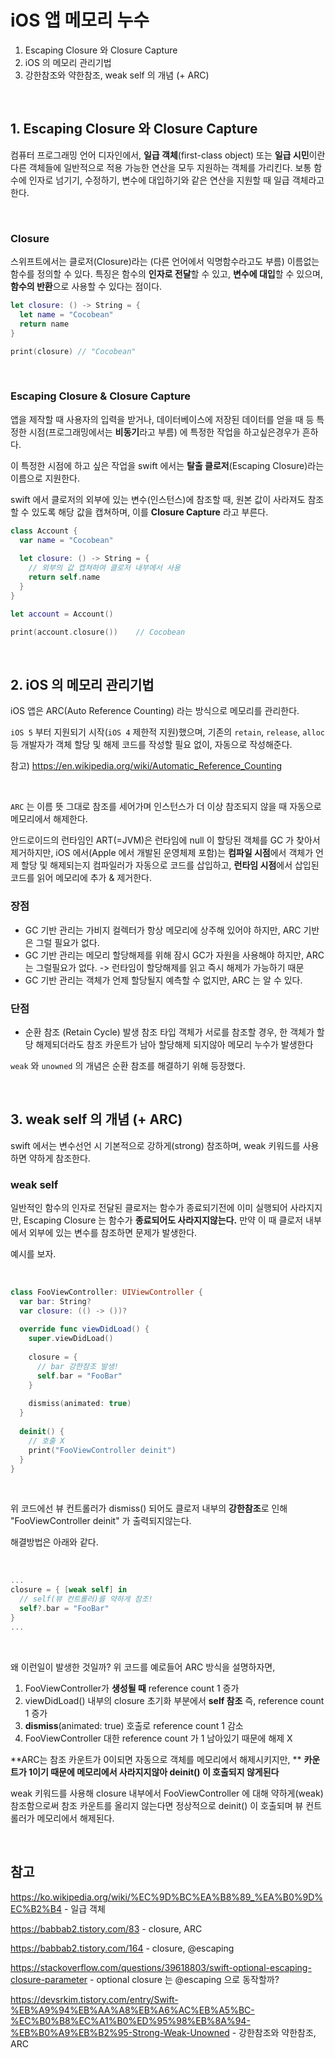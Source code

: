 # iOS 앱 메모리 누수

  

1. Escaping Closure 와 Closure Capture
2. iOS 의 메모리 관리기법
3. 강한참조와 약한참조, weak self 의 개념 (+ ARC)

<br>

## 1. Escaping Closure 와 Closure Capture

컴퓨터 프로그래밍 언어 디자인에서, **일급 객체**(first-class object) 또는 **일급 시민**이란 다른 객체들에 일반적으로 적용 가능한 연산을 모두 지원하는 객체를 가리킨다. 보통 함수에 인자로 넘기기, 수정하기, 변수에 대입하기와 같은 연산을 지원할 때 일급 객체라고 한다.

</br>

### Closure

스위프트에서는 클로저(Closure)라는 (다른 언어에서 익명함수라고도 부름) 이름없는 함수를 정의할 수 있다.
특징은 함수의 **인자로 전달**할 수 있고, **변수에 대입**할 수 있으며, **함수의 반환**으로 사용할 수 있다는 점이다.

```swift
let closure: () -> String = {
  let name = "Cocobean"
  return name
}

print(closure) // "Cocobean"
```

</br>

### Escaping Closure & Closure Capture

앱을 제작할 때 사용자의 입력을 받거나, 데이터베이스에 저장된 데이터를 얻을 때 등
특정한 시점(프로그래밍에서는 **비동기**라고 부름) 에 특정한 작업을 하고싶은경우가 흔하다.

이 특정한 시점에 하고 싶은 작업을 swift 에서는 **탈출 클로저**(Escaping Closure)라는 이름으로 지원한다.

swift 에서 클로저의 외부에 있는 변수(인스턴스)에 참조할 때, 원본 값이 사라져도 참조할 수 있도록 해당 값을 캡쳐하며,
이를 **Closure Capture** 라고 부른다.

```swift
class Account {
  var name = "Cocobean"
  
  let closure: () -> String = {
    // 외부의 값 캡쳐하여 클로저 내부에서 사용
    return self.name
  }
}

let account = Account()

print(account.closure())	// Cocobean
```

  
</br>
  

## 2. iOS 의 메모리 관리기법

iOS 앱은 ARC(Auto Reference Counting) 라는 방식으로 메모리를 관리한다.

`iOS 5` 부터 지원되기 시작(`iOS 4` 제한적 지원)했으며, 기존의 `retain`, `release`, `alloc` 등
개발자가 객체 할당 및 해제 코드를 작성할 필요 없이, 자동으로 작성해준다.

참고) https://en.wikipedia.org/wiki/Automatic_Reference_Counting

</br>

`ARC` 는 이름 뜻 그대로 참조를 세어가며 인스턴스가 더 이상 참조되지 않을 때 
자동으로 메모리에서 해제한다.

안드로이드의 런타임인 ART(=JVM)은 런타임에 null 이 할당된 객체를 
GC 가 찾아서 제거하지만, iOS 에서(Apple 에서 개발된 운영체제 포함)는 
**컴파일 시점**에서 객체가 언제 할당 및 해제되는지 컴파일러가 자동으로 코드를 삽입하고,
**런타임 시점**에서 삽입된 코드를 읽어 메모리에 추가 & 제거한다.

### 장점

- GC 기반 관리는 가비지 컬렉터가 항상 메모리에 상주해 있어야 하지만, 
ARC 기반은 그럴 필요가 없다.
- GC 기반 관리는 메모리 할당해제를 위해 잠시 GC가 자원을 사용해야 하지만,
ARC 는 그럴필요가 없다.
  -> 런타임이 할당해제를 읽고 즉시 해제가 가능하기 때문
- GC 기반 관리는 객체가 언제 할당될지 예측할 수 없지만, ARC 는 알 수 있다.

### 단점

- 순환 참조 (Retain Cycle) 발생
  참조 타입 객체가 서로를 참조할 경우, 한 객체가 할당 해제되더라도 참조 카운트가 남아 할당해제 되지않아 메모리 누수가 발생한다


`weak` 와 `unowned` 의 개념은 순환 참조를 해결하기 위해 등장했다.
  
<br>
  

## 3. weak self 의 개념 (+ ARC)

swift 에서는 변수선언 시 기본적으로 강하게(strong) 참조하며, weak 키워드를 사용하면 약하게 참조한다.



### weak self

일반적인 함수의 인자로 전달된 클로저는 함수가 종료되기전에 이미 실행되어 사라지지만, 
Escaping Closure 는 함수가 **종료되어도 사라지지않는다.** 
만약 이 때 클로저 내부에서 외부에 있는 변수를 참조하면 문제가 발생한다.

예시를 보자.

<br>
  

```swift
class FooViewController: UIViewController {
  var bar: String?
  var closure: (() -> ())?
  
  override func viewDidLoad() {
    super.viewDidLoad()
  
    closure = {
      // bar 강한참조 발생!
      self.bar = "FooBar"
    }
    
    dismiss(animated: true)
  }
  
  deinit() {
    // 호출 X
    print("FooViewController deinit")
  }
}
```

<br>


위 코드에선 뷰 컨트롤러가 dismiss() 되어도 클로저 내부의 **강한참조**로 인해 "FooViewController deinit" 가 출력되지않는다.

해결방법은 아래와 같다.

<br>


```swift
...
closure = { [weak self] in
  // self(뷰 컨트롤러)를 약하게 참조!
  self?.bar = "FooBar"
}
...
```

<br>

왜 이런일이 발생한 것일까? 
위 코드를 예로들어 ARC 방식을 설명하자면,

1. FooViewController가 **생성될 때** reference count 1 증가
2. viewDidLoad() 내부의 closure 초기화 부분에서 **self 참조** 즉, reference count 1 증가
3. **dismiss**(animated: true) 호출로 reference count 1 감소
4. FooViewController 대한 reference count 가 1 남아있기 때문에 해제 X

  

**ARC는 참조 카운트가 0이되면 자동으로 객체를 메모리에서 해제시키지만, **
**카운트가 1이기 때문에 메모리에서 사라지지않아 deinit() 이 호출되지 않게된다**

  

weak 키워드를 사용해 closure 내부에서 FooViewController 에 대해 약하게(weak) 참조함으로써 참조 카운트를 올리지 않는다면 정상적으로 deinit() 이 호출되며 뷰 컨트롤러가 메모리에서 해제된다.

  
<br>
  

## 참고

https://ko.wikipedia.org/wiki/%EC%9D%BC%EA%B8%89_%EA%B0%9D%EC%B2%B4 - 일급 객체

https://babbab2.tistory.com/83 - closure, ARC

https://babbab2.tistory.com/164 - closure, @escaping

https://stackoverflow.com/questions/39618803/swift-optional-escaping-closure-parameter - optional closure 는 @escaping 으로 동작할까?

https://devsrkim.tistory.com/entry/Swift-%EB%A9%94%EB%AA%A8%EB%A6%AC%EB%A5%BC-%EC%B0%B8%EC%A1%B0%ED%95%98%EB%8A%94-%EB%B0%A9%EB%B2%95-Strong-Weak-Unowned - 강한참조와 약한참조, ARC



